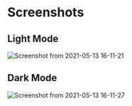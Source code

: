 # Screenshots

## Light Mode
![Screenshot from 2021-05-13 16-11-21](https://user-images.githubusercontent.com/16784615/118115827-141abf00-b407-11eb-9223-a1bd4567bdb1.png)

## Dark Mode
![Screenshot from 2021-05-13 16-11-27](https://user-images.githubusercontent.com/16784615/118115833-1715af80-b407-11eb-99bb-44db3f8fe90c.png)

